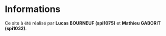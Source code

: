 Informations
============

Ce site à été réalisé par __Lucas BOURNEUF (spi1075)__ et __Mathieu GABORIT (spi1032)__.
